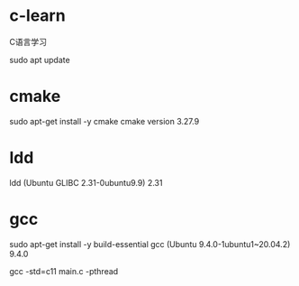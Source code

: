 # c-learn
C语言学习


sudo apt update
# cmake
sudo apt-get install -y cmake
cmake version 3.27.9

# ldd
ldd (Ubuntu GLIBC 2.31-0ubuntu9.9) 2.31

# gcc
sudo apt-get install -y build-essential
gcc (Ubuntu 9.4.0-1ubuntu1~20.04.2) 9.4.0


gcc  -std=c11   main.c  -pthread